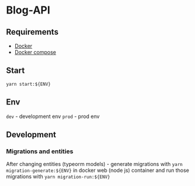 # Blog-API

## Requirements
- [Docker](https://docs.docker.com/get-docker/Docker)
- [Docker compose](https://docs.docker.com/compose/install/)

## Start
`yarn start:${ENV}`

## Env
`dev` - development env
`prod` - prod env

## Development
### Migrations and entities
After changing entities (typeorm models) - generate migrations with `yarn migration-generate:${ENV}` in docker web (node js) container and run those migrations with `yarn migration-run:${ENV}`